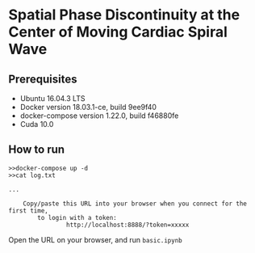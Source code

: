 # Spatial Phase Discontinuity at the Center of Moving Cardiac Spiral Wave

## Prerequisites ##
* Ubuntu 16.04.3 LTS
* Docker version 18.03.1-ce, build 9ee9f40
* docker-compose version 1.22.0, build f46880fe
* Cuda 10.0


## How to run ##

```
>>docker-compose up -d
>>cat log.txt

...

    Copy/paste this URL into your browser when you connect for the first time,
        to login with a token:
                http://localhost:8888/?token=xxxxx

```

Open the URL on your browser, and run `basic.ipynb`
